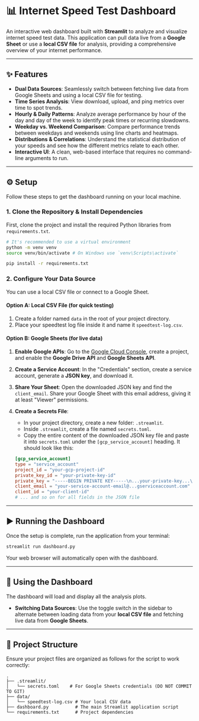 # 📊 Internet Speed Test Dashboard

An interactive web dashboard built with **Streamlit** to analyze and visualize internet speed test data. This application can pull data live from a **Google Sheet** or use a **local CSV file** for analysis, providing a comprehensive overview of your internet performance.

-----

## ✨ Features

  * **Dual Data Sources**: Seamlessly switch between fetching live data from Google Sheets and using a local CSV file for testing.
  * **Time Series Analysis**: View download, upload, and ping metrics over time to spot trends.
  * **Hourly & Daily Patterns**: Analyze average performance by hour of the day and day of the week to identify peak times or recurring slowdowns.
  * **Weekday vs. Weekend Comparison**: Compare performance trends between weekdays and weekends using line charts and heatmaps.
  * **Distributions & Correlations**: Understand the statistical distribution of your speeds and see how the different metrics relate to each other.
  * **Interactive UI**: A clean, web-based interface that requires no command-line arguments to run.

-----

## ⚙️ Setup

Follow these steps to get the dashboard running on your local machine.

### 1\. Clone the Repository & Install Dependencies

First, clone the project and install the required Python libraries from `requirements.txt`.

```bash
# It's recommended to use a virtual environment
python -m venv venv
source venv/bin/activate # On Windows use `venv\Scripts\activate`

pip install -r requirements.txt
```

### 2\. Configure Your Data Source

You can use a local CSV file or connect to a Google Sheet.

#### **Option A: Local CSV File (for quick testing)**

1.  Create a folder named `data` in the root of your project directory.
2.  Place your speedtest log file inside it and name it `speedtest-log.csv`.

#### **Option B: Google Sheets (for live data)**

1.  **Enable Google APIs**: Go to the [Google Cloud Console](https://console.cloud.google.com/), create a project, and enable the **Google Drive API** and **Google Sheets API**.

2.  **Create a Service Account**: In the "Credentials" section, create a service account, generate a **JSON key**, and download it.

3.  **Share Your Sheet**: Open the downloaded JSON key and find the `client_email`. Share your Google Sheet with this email address, giving it at least "Viewer" permissions.

4.  **Create a Secrets File**:

      * In your project directory, create a new folder: `.streamlit`.
      * Inside `.streamlit`, create a file named `secrets.toml`.
      * Copy the entire content of the downloaded JSON key file and paste it into `secrets.toml` under the `[gcp_service_account]` heading. It should look like this:

    <!-- end list -->

    ```toml
    [gcp_service_account]
    type = "service_account"
    project_id = "your-gcp-project-id"
    private_key_id = "your-private-key-id"
    private_key = "-----BEGIN PRIVATE KEY-----\n...your-private-key...\n-----END PRIVATE KEY-----\n"
    client_email = "your-service-account-email@...gserviceaccount.com"
    client_id = "your-client-id"
    # ... and so on for all fields in the JSON file
    ```

-----

## ▶️ Running the Dashboard

Once the setup is complete, run the application from your terminal:

```bash
streamlit run dashboard.py
```

Your web browser will automatically open with the dashboard.

-----

## 🚀 Using the Dashboard

The dashboard will load and display all the analysis plots.

  * **Switching Data Sources**: Use the toggle switch in the sidebar to alternate between loading data from your **local CSV file** and fetching live data from **Google Sheets**.

-----

## 📁 Project Structure

Ensure your project files are organized as follows for the script to work correctly:

```
.
├── .streamlit/
│   └── secrets.toml    # For Google Sheets credentials (DO NOT COMMIT TO GIT)
├── data/
│   └── speedtest-log.csv # Your local CSV data
├── dashboard.py          # The main Streamlit application script
└── requirements.txt      # Project dependencies
```
